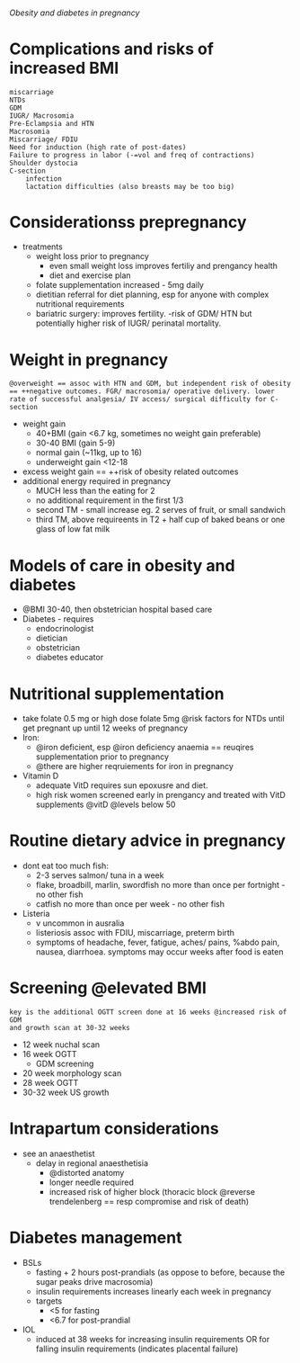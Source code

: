 ###### Obesity and diabetes in pregnancy

# Complications and risks of increased BMI
    miscarriage
    NTDs
    GDM
    IUGR/ Macrosomia 
    Pre-Eclampsia and HTN
    Macrosomia
    Miscarriage/ FDIU
    Need for induction (high rate of post-dates)
    Failure to progress in labor (-=vol and freq of contractions)
    Shoulder dystocia
    C-section 
        infection
        lactation difficulties (also breasts may be too big)


# Considerationss prepregnancy
- treatments
    + weight loss prior to pregnancy
        * even small weight loss improves fertiliy and prengancy health
        * diet and exercise plan 
    + folate supplementation increased - 5mg daily
    + dietitian referral for diet planning, esp for anyone with complex nutritional requirements
    + bariatric surgery: improves fertility. -risk of GDM/ HTN but potentially higher risk of IUGR/ perinatal mortality. 

# Weight in pregnancy
    @overweight == assoc with HTN and GDM, but independent risk of obesity == ++negative outcomes. FGR/ macrosomia/ operative delivery. lower rate of successful analgesia/ IV access/ surgical difficulty for C-section
- weight gain
    + 40+BMI (gain <6.7 kg, sometimes no weight gain preferable)
    + 30-40 BMI (gain 5-9)
    + normal gain (~11kg, up to 16)
    + underweight gain <12-18
- excess weight gain == ++risk of obesity related outcomes
- additional energy required in pregnancy
    + MUCH less than the eating for 2
    + no additional requirement in the first 1/3
    + second TM - small increase eg. 2 serves of fruit, or small sandwich
    + third TM, above requireents in T2 + half cup of baked beans or one glass of low fat milk

# Models of care in obesity and diabetes
- @BMI 30-40, then obstetrician hospital based care
- Diabetes - requires
    + endocrinologist
    + dietician
    + obstetrician
    + diabetes educator

# Nutritional supplementation
- take folate 0.5 mg or high dose folate 5mg @risk factors for NTDs until get pregnant up until 12 weeks of pregnancy
- Iron:
    + @iron deficient, esp @iron deficiency anaemia == reuqires supplementation prior to pregnancy
    + @there are higher reqruiements for iron in pregnancy
- Vitamin D
    + adequate VitD requires sun epoxusre and diet.
    + high risk women screened early in prengancy and treated with VitD supplements @vitD @levels below 50

# Routine dietary advice in pregnancy
- dont eat too much fish: 
    + 2-3 serves salmon/ tuna in a week
    + flake, broadbill, marlin, swordfish no more than once per fortnight - no other fish
    + catfish no more than once per week - no other fish
- Listeria
    + v uncommon in ausralia
    + listeriosis assoc with FDIU, miscarriage, preterm birth
    + symptoms of headache, fever, fatigue, aches/ pains, %abdo pain, nausea, diarrhoea. symptoms may occur weeks after food is eaten


# Screening @elevated BMI
    key is the additional OGTT screen done at 16 weeks @increased risk of GDM
    and growth scan at 30-32 weeks
- 12 week nuchal scan
- 16 week OGTT
    + GDM screening
- 20 week morphology scan
- 28 week OGTT
- 30-32 week US growth

# Intrapartum considerations
- see an anaesthetist
    + delay in regional anaesthetisia
        * @distorted anatomy
        * longer needle required
        * increased risk of higher block (thoracic block @reverse trendelenberg == resp compromise and risk of death)

# Diabetes management
- BSLs
    + fasting + 2 hours post-prandials (as oppose to before, because the sugar peaks drive macrosomia)
    + insulin requirements increases linearly each week in pregnancy
    + targets
        * <5 for fasting
        * <6.7 for post-prandial
- IOL
    + induced at 38 weeks for increasing insulin requirements OR for falling insulin requirements (indicates placental failure)


